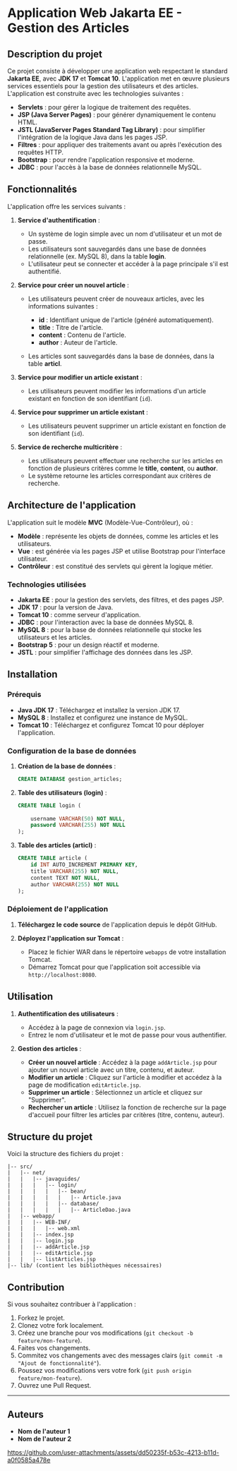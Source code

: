 

# Application Web Jakarta EE - Gestion des Articles

## Description du projet

Ce projet consiste à développer une application web respectant le standard **Jakarta EE**, avec **JDK 17** et **Tomcat 10**. L'application met en œuvre plusieurs services essentiels pour la gestion des utilisateurs et des articles. L'application est construite avec les technologies suivantes :

* **Servlets** : pour gérer la logique de traitement des requêtes.
* **JSP (Java Server Pages)** : pour générer dynamiquement le contenu HTML.
* **JSTL (JavaServer Pages Standard Tag Library)** : pour simplifier l'intégration de la logique Java dans les pages JSP.
* **Filtres** : pour appliquer des traitements avant ou après l'exécution des requêtes HTTP.
* **Bootstrap** : pour rendre l'application responsive et moderne.
* **JDBC** : pour l'accès à la base de données relationnelle MySQL.

## Fonctionnalités

L'application offre les services suivants :

1. **Service d'authentification** :

   * Un système de login simple avec un nom d'utilisateur et un mot de passe.
   * Les utilisateurs sont sauvegardés dans une base de données relationnelle (ex. MySQL 8), dans la table **login**.
   * L'utilisateur peut se connecter et accéder à la page principale s'il est authentifié.

2. **Service pour créer un nouvel article** :

   * Les utilisateurs peuvent créer de nouveaux articles, avec les informations suivantes :

     * **id** : Identifiant unique de l'article (généré automatiquement).
     * **title** : Titre de l'article.
     * **content** : Contenu de l'article.
     * **author** : Auteur de l'article.
   * Les articles sont sauvegardés dans la base de données, dans la table **articl**.

3. **Service pour modifier un article existant** :

   * Les utilisateurs peuvent modifier les informations d'un article existant en fonction de son identifiant (`id`).

4. **Service pour supprimer un article existant** :

   * Les utilisateurs peuvent supprimer un article existant en fonction de son identifiant (`id`).

5. **Service de recherche multicritère** :

   * Les utilisateurs peuvent effectuer une recherche sur les articles en fonction de plusieurs critères comme le **title**, **content**, ou **author**.
   * Le système retourne les articles correspondant aux critères de recherche.

## Architecture de l'application

L'application suit le modèle **MVC** (Modèle-Vue-Contrôleur), où :

* **Modèle** : représente les objets de données, comme les articles et les utilisateurs.
* **Vue** : est générée via les pages JSP et utilise Bootstrap pour l'interface utilisateur.
* **Contrôleur** : est constitué des servlets qui gèrent la logique métier.

### Technologies utilisées

* **Jakarta EE** : pour la gestion des servlets, des filtres, et des pages JSP.
* **JDK 17** : pour la version de Java.
* **Tomcat 10** : comme serveur d'application.
* **JDBC** : pour l'interaction avec la base de données MySQL 8.
* **MySQL 8** : pour la base de données relationnelle qui stocke les utilisateurs et les articles.
* **Bootstrap 5** : pour un design réactif et moderne.
* **JSTL** : pour simplifier l'affichage des données dans les JSP.

## Installation

### Prérequis

* **Java JDK 17** : Téléchargez et installez la version JDK 17.
* **MySQL 8** : Installez et configurez une instance de MySQL.
* **Tomcat 10** : Téléchargez et configurez Tomcat 10 pour déployer l'application.

### Configuration de la base de données

1. **Création de la base de données** :

   ```sql
   CREATE DATABASE gestion_articles;
   ```

2. **Table des utilisateurs (login)** :

   ```sql
   CREATE TABLE login (
       
       username VARCHAR(50) NOT NULL,
       password VARCHAR(255) NOT NULL
   );
   ```

3. **Table des articles (articl)** :

   ```sql
   CREATE TABLE article (
       id INT AUTO_INCREMENT PRIMARY KEY,
       title VARCHAR(255) NOT NULL,
       content TEXT NOT NULL,
       author VARCHAR(255) NOT NULL
   );
   ```

### Déploiement de l'application

1. **Téléchargez le code source** de l'application depuis le dépôt GitHub.
2. **Déployez l'application sur Tomcat** :

   * Placez le fichier WAR dans le répertoire `webapps` de votre installation Tomcat.
   * Démarrez Tomcat pour que l'application soit accessible via `http://localhost:8080`.

## Utilisation

1. **Authentification des utilisateurs** :

   * Accédez à la page de connexion via `login.jsp`.
   * Entrez le nom d'utilisateur et le mot de passe pour vous authentifier.

2. **Gestion des articles** :

   * **Créer un nouvel article** : Accédez à la page `addArticle.jsp` pour ajouter un nouvel article avec un titre, contenu, et auteur.
   * **Modifier un article** : Cliquez sur l'article à modifier et accédez à la page de modification `editArticle.jsp`.
   * **Supprimer un article** : Sélectionnez un article et cliquez sur "Supprimer".
   * **Rechercher un article** : Utilisez la fonction de recherche sur la page d'accueil pour filtrer les articles par critères (titre, contenu, auteur).

## Structure du projet

Voici la structure des fichiers du projet :

```
|-- src/
|   |-- net/
|   |   |-- javaguides/
|   |   |   |-- login/
|   |   |   |   |-- bean/
|   |   |   |   |   |-- Article.java
|   |   |   |   |-- database/
|   |   |   |   |   |-- ArticleDao.java
|   |-- webapp/
|   |   |-- WEB-INF/
|   |   |   |-- web.xml
|   |   |-- index.jsp
|   |   |-- login.jsp
|   |   |-- addArticle.jsp
|   |   |-- editArticle.jsp
|   |   |-- listArticles.jsp
|-- lib/ (contient les bibliothèques nécessaires)
```

## Contribution

Si vous souhaitez contribuer à l'application :

1. Forkez le projet.
2. Clonez votre fork localement.
3. Créez une branche pour vos modifications (`git checkout -b feature/mon-feature`).
4. Faites vos changements.
5. Commitez vos changements avec des messages clairs (`git commit -m "Ajout de fonctionnalité"`).
6. Poussez vos modifications vers votre fork (`git push origin feature/mon-feature`).
7. Ouvrez une Pull Request.

---

## Auteurs

* **Nom de l'auteur 1**
* **Nom de l'auteur 2**



https://github.com/user-attachments/assets/dd50235f-b53c-4213-b11d-a0f0585a478e


